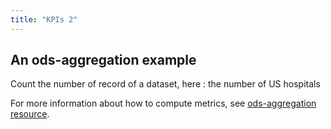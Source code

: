 ```yaml
---
title: "KPIs 2"
---
```


## An ods-aggregation example

Count the number of record of a dataset, here : the number of US hospitals

For more information about how to compute metrics, see [ods-aggregation resource](/widget-tricks/ods-aggregation).
